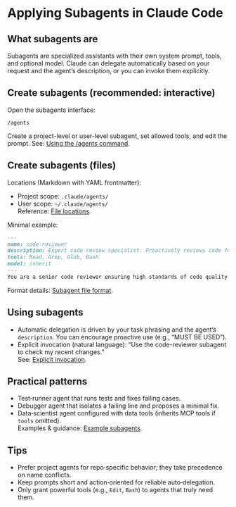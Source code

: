 # Applying Subagents in Claude Code

## What subagents are
Subagents are specialized assistants with their own system prompt, tools, and optional model. Claude can delegate automatically based on your request and the agent’s description, or you can invoke them explicitly.

## Create subagents (recommended: interactive)
Open the subagents interface:
```
/agents
```
Create a project-level or user-level subagent, set allowed tools, and edit the prompt. See: [Using the /agents command](https://docs.anthropic.com/en/docs/claude-code/sub-agents#using-the-agents-command-recommended).

## Create subagents (files)
Locations (Markdown with YAML frontmatter):  
- Project scope: `.claude/agents/`  
- User scope: `~/.claude/agents/`  
Reference: [File locations](https://docs.anthropic.com/en/docs/claude-code/sub-agents#file-locations).

Minimal example:
```md
---
name: code-reviewer
description: Expert code review specialist. Proactively reviews code for quality, security, and maintainability.
tools: Read, Grep, Glob, Bash
model: inherit
---
You are a senior code reviewer ensuring high standards of code quality and security.
```
Format details: [Subagent file format](https://docs.anthropic.com/en/docs/claude-code/sub-agents#file-format).

## Using subagents
- Automatic delegation is driven by your task phrasing and the agent’s `description`. You can encourage proactive use (e.g., “MUST BE USED”).  
- Explicit invocation (natural language): “Use the code-reviewer subagent to check my recent changes.”  
See: [Explicit invocation](https://docs.anthropic.com/en/docs/claude-code/sub-agents#explicit-invocation).

## Practical patterns
- Test‑runner agent that runs tests and fixes failing cases.  
- Debugger agent that isolates a failing line and proposes a minimal fix.  
- Data‑scientist agent configured with data tools (inherits MCP tools if `tools` omitted).  
Examples & guidance: [Example subagents](https://docs.anthropic.com/en/docs/claude-code/sub-agents#example-subagents).

## Tips
- Prefer project agents for repo‑specific behavior; they take precedence on name conflicts.  
- Keep prompts short and action‑oriented for reliable auto‑delegation.  
- Only grant powerful tools (e.g., `Edit`, `Bash`) to agents that truly need them.
